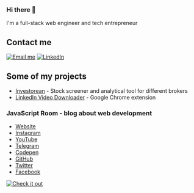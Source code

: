 ### Hi there 👋

I'm a full-stack web engineer and tech entrepreneur

## Contact me

[![Email me](https://img.shields.io/badge/EMAIL-ME-red.svg?style=for-the-badge&logo=gmail)](mailto:yuri@drabik.digital)
[![LinkedIn](https://img.shields.io/badge/LINKED-IN-blue.svg?style=for-the-badge&logo=linkedin)](https://www.linkedin.com/in/yurist38/)

## Some of my projects

* [Investorean](https://investorean.com) - Stock screener and analytical tool for different brokers
* [LinkedIn Video Downloader](https://github.com/yurist38/linkedin-video-downloader) - Google Chrome extension

### JavaScript Room - blog about web development

* [Website](https://roomjs.com)
* [Instagram](https://www.instagram.com/room_js)
* [YouTube](https://www.youtube.com/c/JavaScriptRoom)
* [Telegram](https://t.me/room_js)
* [Codepen](https://codepen.io/room_js)
* [GitHub](https://github.com/room-js)
* [Twitter](https://twitter.com/room_js)
* [Facebook](https://www.facebook.com/roomjs)

[![Check it out](https://forthebadge.com/images/badges/check-it-out.svg)](https://roomjs.com)
